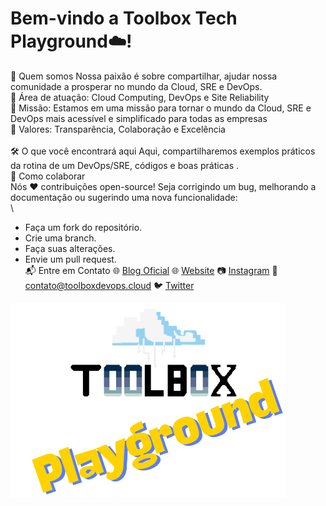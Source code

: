 # Bem-vindo a Toolbox Tech Playground☁️!

🌟 Quem somos
Nossa paixão é sobre compartilhar, ajudar nossa comunidade a prosperar no mundo da Cloud, SRE e DevOps. 
\
🔹 Área de atuação: Cloud Computing, DevOps e Site Reliability \
🔹 Missão: Estamos em uma missão para tornar o mundo da Cloud, SRE e DevOps mais acessível e simplificado para todas as empresas \
🔹 Valores: Transparência, Colaboração e Excelência \
\
🛠️ O que você encontrará aqui
Aqui, compartilharemos exemplos práticos da rotina de um DevOps/SRE, códigos e boas práticas .
\
🤝 Como colaborar \
Nós ❤️ contribuições open-source! Seja corrigindo um bug, melhorando a documentação ou sugerindo uma nova funcionalidade: \
\
- Faça um fork do repositório.
- Crie uma branch.
- Faça suas alterações.
- Envie um pull request.
\
📬 Entre em Contato
🌐 [Blog Oficial](https://blog.toolboxdevops.cloud/)
🌐 [Website](https://tbxtech.com.br/)
📷 [Instagram](https://www.instagram.com/toolboxtechnology/)
📧 contato@toolboxdevops.cloud
🐦 [Twitter](https://x.com/toolboxtech_)


![ToolboxDevOps](https://github.com/toolbox-playground/.github/blob/main/profile/readme-avatar.png)
